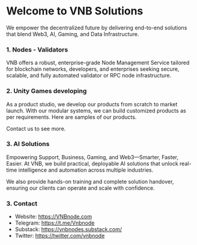 # Welcome to VNB Solutions

We empower the decentralized future by delivering end-to-end solutions that blend Web3, AI, Gaming, and Data Infrastructure.

### 1. Nodes - Validators

VNB offers a robust, enterprise-grade Node Management Service tailored for blockchain networks, developers, and enterprises seeking secure, scalable, and fully automated validator or RPC node infrastructure.

### 2. Unity Games developing

As a product studio, we develop our products from scratch to market launch. With our modular systems, we can build customized products as per requirements. Here are samples of our products.

Contact us to see more.

### 3. AI Solutions

Empowering Support, Business, Gaming, and Web3—Smarter, Faster, Easier. At VNB, we build practical, deployable AI solutions that unlock real-time intelligence and automation across multiple industries.

We also provide hands-on training and complete solution handover, ensuring our clients can operate and scale with confidence.

### 3. Contact
* Website: https://VNBnode.com
* Telegram: https://t.me/Vnbnode
* Substack: https://vnbnodes.substack.com/
* Twitter: https://twitter.com/vnbnode


